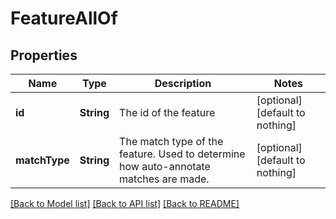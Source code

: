 # FeatureAllOf


## Properties
Name | Type | Description | Notes
------------ | ------------- | ------------- | -------------
**id** | **String** | The id of the feature | [optional] [default to nothing]
**matchType** | **String** | The match type of the feature. Used to determine how auto-annotate matches are made. | [optional] [default to nothing]


[[Back to Model list]](../README.md#models) [[Back to API list]](../README.md#api-endpoints) [[Back to README]](../README.md)


